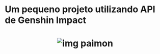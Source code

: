 <h1>Um pequeno projeto utilizando API de Genshin Impact<h1/>

<p align="center">
  <img src="https://static.wikia.nocookie.net/gensin-impact/images/1/1d/Icon_Emoji_MEMTF_05.png/revision/latest/scale-to-width-down/250?cb=20211119133509" alt="img paimon">
<p/>

